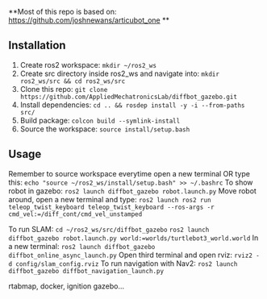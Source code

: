 **Most of this repo is based on: https://github.com/joshnewans/articubot_one
**
## Installation
1. Create ros2 workspace: `mkdir ~/ros2_ws`
2. Create src directory inside ros2_ws and navigate into: `mkdir ros2_ws/src && cd ros2_ws/src`
3. Clone this repo: `git clone https://github.com/AppliedMechatronicsLab/diffbot_gazebo.git`
4. Install dependencies: `cd .. && rosdep install -y -i --from-paths src/`
5. Build package: `colcon build --symlink-install`
6. Source the workspace: `source install/setup.bash`
## Usage
Remember to source workspace everytime open a new terminal OR type this: `echo "source ~/ros2_ws/install/setup.bash" >> ~/.bashrc`
To show robot in gazebo: `ros2 launch diffbot_gazebo robot.launch.py`
Move robot around, open a new terminal and type: `ros2 launch ros2 run teleop_twist_keyboard teleop_twist_keyboard --ros-args -r cmd_vel:=/diff_cont/cmd_vel_unstamped`

To run SLAM: `cd ~/ros2_ws/src/diffbot_gazebo`
             `ros2 launch diffbot_gazebo robot.launch.py world:=worlds/turtlebot3_world.world`
In a new terminal: `ros2 launch diffbot_gazebo diffbot_online_async_launch.py`
Open third terminal and open rviz: `rviz2 -d config/slam_config.rviz`
To run navigation with Nav2: `ros2 launch diffbot_gazebo diffbot_navigation_launch.py`

rtabmap, docker, ignition gazebo...
